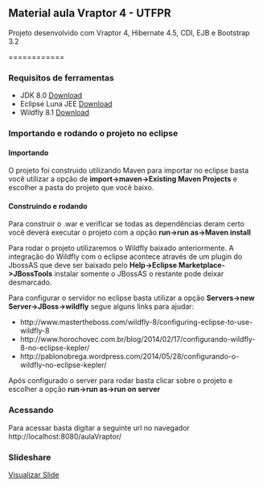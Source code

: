 <h2>Material aula Vraptor 4 - UTFPR</h2>

<p>Projeto desenvolvido com Vraptor 4, Hibernate 4.5, CDI, EJB e Bootstrap 3.2</p>

============

<h3>Requisitos de ferramentas</h3>

<ul>
<li>JDK 8.0 <a href='http://www.oracle.com/technetwork/java/javase/downloads/jdk8-downloads-2133151.html'>Download</a> </li>
<li>Eclipse Luna JEE <a href='http://eclipse.org/downloads/packages/eclipse-ide-java-ee-developers/lunar'>Download</a> </li>
<li>Wildfly 8.1 <a href='http://wildfly.org/downloads/'>Download</a> </li>
</ul>

<h3>Importando e rodando o projeto no eclipse</h3>
<h4>Importando</h4>
<p>O projeto foi construido utilizando Maven para importar no eclipse basta  
você utilizar a opção de <strong>import->maven->Existing Maven Projects</strong> e escolher a pasta do projeto que você baixo. </p>
<h4>Construindo e rodando</h4>
<p>Para construir o .war e verificar se todas as dependências deram certo você deverá executar o projeto com a opção <strong>run->run as->Maven install</strong></p>
<p>Para rodar o projeto utilizaremos o Wildfly baixado anteriormente. 
A integração do Wildfly com o eclipse acontece através de um plugin do JbossAS que deve ser baixado pelo <strong>Help->Eclipse Marketplace->JBossTools</strong> instalar somente o JBossAS o restante pode deixar desmarcado.</p>
<p>Para configurar o servidor no eclipse basta utilizar a opção <strong>Servers->new Server->JBoss->wildfly</strong> segue alguns links para ajudar:</p>

<ul>
<li>http://www.mastertheboss.com/wildfly-8/configuring-eclipse-to-use-wildfly-8</li>
<li>http://www.horochovec.com.br/blog/2014/02/17/configurando-wildfly-8-no-eclipse-kepler/</li>
<li>http://pablonobrega.wordpress.com/2014/05/28/configurando-o-wildfly-no-eclipse-kepler/</li>
</ul>

<p>Após configurado o server para rodar basta clicar sobre o projeto e escolher a opção <strong>run->run as->run on server</strong></p>

<h3>Acessando</h3>

<p>Para acessar basta digitar a seguinte url no navegador http://localhost:8080/aulaVraptor/</p>


<h3>Slideshare</h3>

<a href="http://www.slideshare.net/slideshow/embed_code/37579461">Visualizar Slide</a>